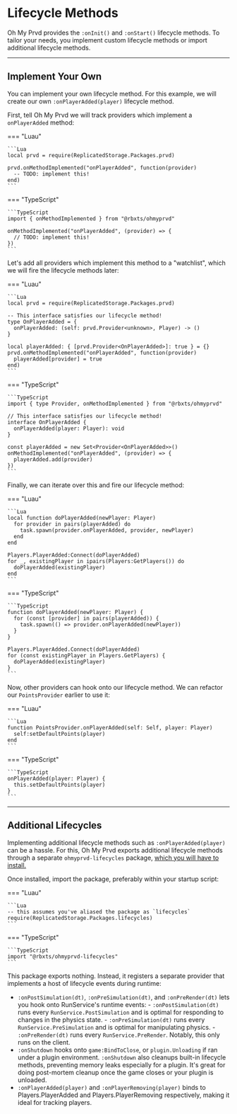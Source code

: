 # Lifecycle Methods

Oh My Prvd provides the `:onInit()` and `:onStart()` lifecycle methods. To
tailor your needs, you implement custom lifecycle methods or import additional
lifecycle methods.

---

## Implement Your Own

You can implement your own lifecycle method. For this example, we will create
our own `:onPlayerAdded(player)` lifecycle method.

First, tell Oh My Prvd we will track providers which implement a `onPlayerAdded`
method:

=== "Luau"

    ```Lua
    local prvd = require(ReplicatedStorage.Packages.prvd)

    prvd.onMethodImplemented("onPlayerAdded", function(provider)
      -- TODO: implement this!
    end)
    ```

=== "TypeScript"

    ```TypeScript
    import { onMethodImplemented } from "@rbxts/ohmyprvd"

    onMethodImplemented("onPlayerAdded", (provider) => {
      // TODO: implement this!
    })
    ```

Let's add all providers which implement this method to a "watchlist", which we
will fire the lifecycle methods later:

=== "Luau"

    ```Lua
    local prvd = require(ReplicatedStorage.Packages.prvd)

    -- This interface satisfies our lifecycle method!
    type OnPlayerAdded = {
      onPlayerAdded: (self: prvd.Provider<unknown>, Player) -> ()
    }

    local playerAdded: { [prvd.Provider<OnPlayerAdded>]: true } = {}
    prvd.onMethodImplemented("onPlayerAdded", function(provider)
      playerAdded[provider] = true
    end)
    ```

=== "TypeScript"

    ```TypeScript
    import { type Provider, onMethodImplemented } from "@rbxts/ohmyprvd"

    // This interface satisfies our lifecycle method!
    interface OnPlayerAdded {
      onPlayerAdded(player: Player): void
    }

    const playerAdded = new Set<Provider<OnPlayerAdded>>()
    onMethodImplemented("onPlayerAdded", (provider) => {
      playerAdded.add(provider)
    })
    ```

Finally, we can iterate over this and fire our lifecycle method:

=== "Luau"

    ```Lua
    local function doPlayerAdded(newPlayer: Player)
      for provider in pairs(playerAdded) do
        task.spawn(provider.onPlayerAdded, provider, newPlayer)
      end
    end

    Players.PlayerAdded:Connect(doPlayerAdded)
    for _, existingPlayer in ipairs(Players:GetPlayers()) do
      doPlayerAdded(existingPlayer)
    end
    ```

=== "TypeScript"

    ```TypeScript
    function doPlayerAdded(newPlayer: Player) {
      for (const [provider] in pairs(playerAdded)) {
        task.spawn(() => provider.onPlayerAdded(newPlayer))
      }
    }

    Players.PlayerAdded.Connect(doPlayerAdded)
    for (const existingPlayer in Players.GetPlayers) {
      doPlayerAdded(existingPlayer)
    }
    ```

Now, other providers can hook onto our lifecycle method. We can refactor our
`PointsProvider` earlier to use it:

=== "Luau"

    ```Lua
    function PointsProvider.onPlayerAdded(self: Self, player: Player)
      self:setDefaultPoints(player)
    end
    ```

=== "TypeScript"

    ```TypeScript
    onPlayerAdded(player: Player) {
      this.setDefaultPoints(player)
    }
    ```

---

## Additional Lifecycles

Implementing additional lifecycle methods such as `:onPlayerAdded(player)` can
be a hassle. For this, Oh My Prvd exports additional lifecycle methods through a
separate `ohmyprvd-lifecycles` package, [which you will have to
install.](../installation.md)

Once installed, import the package, preferably within your startup script:

=== "Luau"

    ```Lua
    -- this assumes you've aliased the package as `lifecycles`
    require(ReplicatedStorage.Packages.lifecycles)
    ```

=== "TypeScript"

    ```TypeScript
    import "@rbxts/ohmyprvd-lifecycles"
    ```

This package exports nothing. Instead, it registers a separate provider that
implements a host of lifecycle events during runtime:

- `:onPostSimulation(dt)`, `:onPreSimulation(dt)`, and `:onPreRender(dt)` lets you
  hook onto RunService's runtime events:
      - `:onPostSimulation(dt)` runs every `RunService.PostSimulation` and is
        optimal for responding to changes in the physics state.
      - `:onPreSimulation(dt)` runs every `RunService.PreSimulation` and is
        optimal for manipulating physics.
      - `:onPreRender(dt)` runs every `RunService.PreRender`. Notably, this only
        runs on the client.
- `:onShutdown` hooks onto `game:BindToClose`, or `plugin.Unloading` if ran
  under a plugin environment. `:onShutdown` also cleanups built-in lifecycle
  methods, preventing memory leaks especially for a plugin. It's great for doing
  post-mortem cleanup once the game closes or your plugin is unloaded.
- `:onPlayerAdded(player)` and `:onPlayerRemoving(player)` binds to
  Players.PlayerAdded and Players.PlayerRemoving respectively, making it ideal
  for tracking players.

